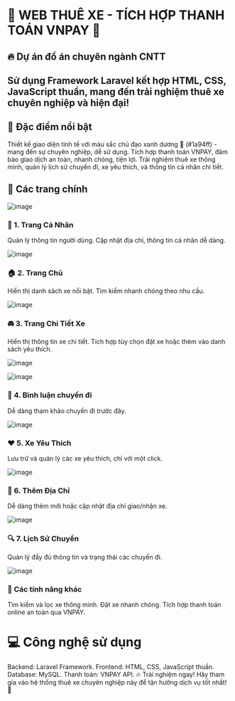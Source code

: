 # 🚗 WEB THUÊ XE - TÍCH HỢP THANH TOÁN VNPAY 🚗
## 🔥 Dự án đồ án chuyên ngành CNTT
## Sử dụng Framework Laravel kết hợp HTML, CSS, JavaScript thuần, mang đến trải nghiệm thuê xe chuyên nghiệp và hiện đại!

## 🎨 Đặc điểm nổi bật
Thiết kế giao diện tinh tế với màu sắc chủ đạo xanh dương 🌊 (#1a94ff) - mang đến sự chuyên nghiệp, dễ sử dụng.
Tích hợp thanh toán VNPAY, đảm bảo giao dịch an toàn, nhanh chóng, tiện lợi.
Trải nghiệm thuê xe thông minh, quản lý lịch sử chuyến đi, xe yêu thích, và thông tin cá nhân chi tiết.
## 🚀 Các trang chính

![image](https://github.com/user-attachments/assets/c57d1a6c-72df-49c8-bbab-b29abc67b885)

### 🌟 1. Trang Cá Nhân
Quản lý thông tin người dùng.
Cập nhật địa chỉ, thông tin cá nhân dễ dàng.

![image](https://github.com/user-attachments/assets/25747872-e9c2-4697-acb7-9f8bacd67c9f)

### 🏠 2. Trang Chủ
Hiển thị danh sách xe nổi bật.
Tìm kiếm nhanh chóng theo nhu cầu.

![image](https://github.com/user-attachments/assets/09c7148e-54c6-41cc-8000-70ac9569532e)

### 🚘 3. Trang Chi Tiết Xe
Hiển thị thông tin xe chi tiết.
Tích hợp tùy chọn đặt xe hoặc thêm vào danh sách yêu thích.

![image](https://github.com/user-attachments/assets/61ff72e2-8141-46ca-8468-bb2d1ecee981)

![image](https://github.com/user-attachments/assets/8f5f62c9-b68b-450a-9639-ffb10b340088)

### 📜 4. Bình luận chuyến đi
Dễ dàng tham khảo chuyến đi trước đây.

![image](https://github.com/user-attachments/assets/ccd9269c-ce6f-4147-8666-9063dc6b2f94)

### ❤️ 5. Xe Yêu Thích
Lưu trữ và quản lý các xe yêu thích, chỉ với một click.

![image](https://github.com/user-attachments/assets/9ceb7969-a012-4d27-b954-c902d04cfa81)

### 📍 6. Thêm Địa Chỉ
Dễ dàng thêm mới hoặc cập nhật địa chỉ giao/nhận xe.

![image](https://github.com/user-attachments/assets/9e2530c9-2ee5-4386-a496-a9c25b4b1353)

### 🔍 7. Lịch Sử Chuyến
Quản lý đầy đủ thông tin và trạng thái các chuyến đi.

![image](https://github.com/user-attachments/assets/577844b7-d006-45ee-b012-9c220187dff3)

### 🎯 Các tính năng khác
Tìm kiếm và lọc xe thông minh.
Đặt xe nhanh chóng.
Tích hợp thanh toán online an toàn qua VNPAY.
# 💻 Công nghệ sử dụng
Backend: Laravel Framework.
Frontend: HTML, CSS, JavaScript thuần.
Database: MySQL.
Thanh toán: VNPAY API.
🔥 Trải nghiệm ngay!
Hãy tham gia vào hệ thống thuê xe chuyên nghiệp này để tận hưởng dịch vụ tốt nhất! 🚀

